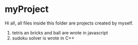 # myProject

Hi all, all files inside this folder are projects created by myself. 

1. tetris an bricks and ball are wrote in javascript
2. sudoku solver is wrote in C++
